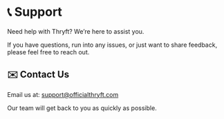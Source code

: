 # 📞 Support

Need help with Thryft? We’re here to assist you.

If you have questions, run into any issues, or just want to share feedback, please feel free to reach out.

## ✉️ Contact Us

Email us at:
support@officialthryft.com

Our team will get back to you as quickly as possible.


